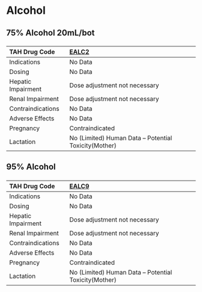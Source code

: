 # Alcohol

## 75% Alcohol 20mL/bot

##### 

| TAH Drug Code      | [EALC2](https://www.tahsda.org.tw/drugs/hissearch.php?drug_code=EALC2)   |
|:-------------------|:-------------------------------------------------------------------------|
| Indications        | No Data                                                                  |
| Dosing             | No Data                                                                  |
| Hepatic Impairment | Dose adjustment not necessary                                            |
| Renal Impairment   | Dose adjustment not necessary                                            |
| Contraindications  | No Data                                                                  |
| Adverse Effects    | No Data                                                                  |
| Pregnancy          | Contraindicated                                                          |
| Lactation          | No (Limited) Human Data – Potential Toxicity(Mother)                     |

## 95% Alcohol

##### 

| TAH Drug Code      | [EALC9](https://www.tahsda.org.tw/drugs/hissearch.php?drug_code=EALC9)   |
|:-------------------|:-------------------------------------------------------------------------|
| Indications        | No Data                                                                  |
| Dosing             | No Data                                                                  |
| Hepatic Impairment | Dose adjustment not necessary                                            |
| Renal Impairment   | Dose adjustment not necessary                                            |
| Contraindications  | No Data                                                                  |
| Adverse Effects    | No Data                                                                  |
| Pregnancy          | Contraindicated                                                          |
| Lactation          | No (Limited) Human Data – Potential Toxicity(Mother)                     |

